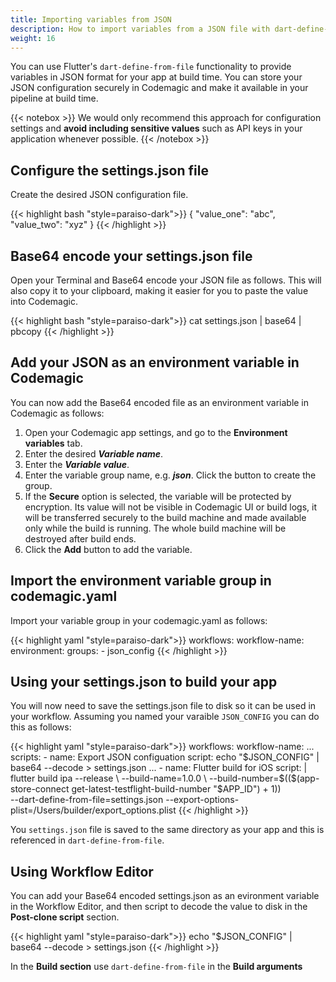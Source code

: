 ```yaml
---
title: Importing variables from JSON
description: How to import variables from a JSON file with dart-define-from-file
weight: 16
---
```

You can use Flutter's `dart-define-from-file` functionality to provide variables in JSON format for your app at build time. You can store your JSON configuration securely in Codemagic and make it available in your pipeline at build time. 

{{< notebox >}}
We would only recommend this approach for configuration settings and **avoid including sensitive values** such as API keys in your application whenever possible.
{{< /notebox >}}

## Configure the settings.json file 

Create the desired JSON configuration file. 

{{< highlight bash "style=paraiso-dark">}}
{
  "value_one": "abc",
  "value_two": "xyz"
}
{{< /highlight >}}

## Base64 encode your settings.json file 

Open your Terminal and Base64 encode your JSON file as follows. This will also copy it to your clipboard, making it easier for you to paste the value into Codemagic.

{{< highlight bash "style=paraiso-dark">}}
cat settings.json | base64 | pbcopy
{{< /highlight >}}


## Add your JSON as an environment variable in Codemagic

You can now add the Base64 encoded file as an environment variable in Codemagic as follows:

1. Open your Codemagic app settings, and go to the **Environment variables** tab.
2. Enter the desired **_Variable name_**.
3. Enter the **_Variable value_**.
4. Enter the variable group name, e.g. **_json_**. Click the button to create the group.
5. If the **Secure** option is selected, the variable will be protected by encryption. Its value will not be visible in Codemagic UI or build logs, it will be transferred securely to the build machine and made available only while the build is running. The whole build machine will be destroyed after build ends.
6. Click the **Add** button to add the variable.

## Import the environment variable group in codemagic.yaml

Import your variable group in your codemagic.yaml as follows:

{{< highlight yaml "style=paraiso-dark">}}
workflows:
  workflow-name:
    environment:
      groups:
        - json_config
{{< /highlight >}}

## Using your settings.json to build your app

You will now need to save the settings.json file to disk so it can be used in your workflow. Assuming you named your varaible `JSON_CONFIG` you can do this as follows:

{{< highlight yaml "style=paraiso-dark">}}
workflows:
  workflow-name:
    ...
    scripts:
      - name: Export JSON configuation
        script: echo "$JSON_CONFIG" | base64 --decode > settings.json
      ...
      - name: Flutter build for iOS
        script: |
          flutter build ipa --release \
            --build-name=1.0.0 \
            --build-number=$(($(app-store-connect get-latest-testflight-build-number "$APP_ID") + 1)) \
            --dart-define-from-file=settings.json
            --export-options-plist=/Users/builder/export_options.plist
{{< /highlight >}}

You `settings.json` file is saved to the same directory as your app and this is referenced in `dart-define-from-file`.

## Using Workflow Editor

You can add your Base64 encoded settings.json as an evironment variable in the Workflow Editor, and then script to decode the value to disk in the **Post-clone script** section.

{{< highlight yaml "style=paraiso-dark">}}
echo "$JSON_CONFIG" | base64 --decode > settings.json
{{< /highlight >}}

In the **Build section** use `dart-define-from-file` in the **Build arguments**

